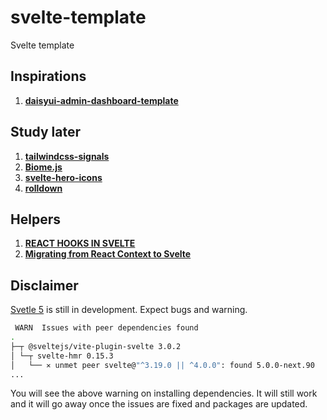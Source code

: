 # svelte-template

Svelte template

## Inspirations

1. [**daisyui-admin-dashboard-template**](https://github.com/robbins23/daisyui-admin-dashboard-template)

## Study later

1. [**tailwindcss-signals**](https://github.com/brandonmcconnell/tailwindcss-signals)
1. [**Biome.js**](https://biomejs.dev/)
1. [**svelte-hero-icons**](https://www.npmjs.com/package/svelte-hero-icons)
1. [**rolldown**](https://rolldown.rs/)

## Helpers

1. [**REACT HOOKS IN SVELTE**](https://react-hooks-in-svelte.vercel.app/useCallback)
1. [**Migrating from React Context to Svelte**](https://stackoverflow.com/questions/67663671/understanding-context-in-svelte-convert-from-react-context)

## Disclaimer

[Svetle 5](https://svelte-5-preview.vercel.app/docs/introduction) is still in development. Expect bugs and warning.

```bash
 WARN  Issues with peer dependencies found
.
├─┬ @sveltejs/vite-plugin-svelte 3.0.2
│ └─┬ svelte-hmr 0.15.3
│   └── ✕ unmet peer svelte@"^3.19.0 || ^4.0.0": found 5.0.0-next.90
...
```

You will see the above warning on installing dependencies. It will still work and it will go away once the issues are fixed and packages are updated.